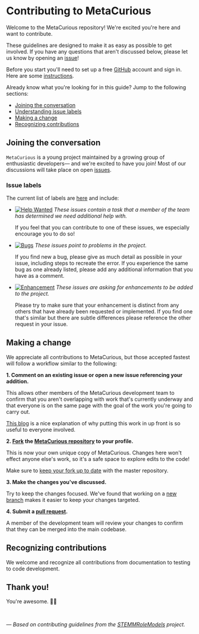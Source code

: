 # Contributing to MetaCurious

Welcome to the MetaCurious repository! We're excited you're here and want to contribute.  

These guidelines are designed to make it as easy as possible to get involved. If you have any questions that aren't discussed below, please let us know by opening an [issue][link_issues]!

Before you start you'll need to set up a free [GitHub][link_github] account and sign in. Here are some [instructions][link_signupinstructions].

Already know what you're looking for in this guide? Jump to the following sections:
* [Joining the conversation](#joining-the-conversation)
* [Understanding issue labels](#issue-labels)
* [Making a change](#making-a-change)
* [Recognizing contributions](#recognizing-contributions)

## Joining the conversation

`MetaCurious` is a young project maintained by a growing group of enthusiastic developers&mdash; and we're excited to have you join!
Most of our discussions will take place on open [issues][link_issues].

### Issue labels

The current list of labels are [here][link_labels] and include:

* [![Help Wanted](https://img.shields.io/badge/-help%20wanted-008672.svg)][link_helpwanted] *These issues contain a task that a member of the team has determined we need additional help with.*

    If you feel that you can contribute to one of these issues, we especially encourage you to do so!

* [![Bugs](https://img.shields.io/badge/-bugs-d73a4a.svg)][link_bugs] *These issues point to problems in the project.*

    If you find new a bug, please give as much detail as possible in your issue, including steps to recreate the error.
    If you experience the same bug as one already listed, please add any additional information that you have as a comment.

* [![Enhancement](https://img.shields.io/badge/-enhancement-a2eeef.svg)][link_enhancement] *These issues are asking for enhancements to be added to the project.*

    Please try to make sure that your enhancement is distinct from any others that have already been requested or implemented. If you find one that's similar but there are subtle differences please reference the other request in your issue.

## Making a change

We appreciate all contributions to MetaCurious, but those accepted fastest will follow a workflow similar to the following:

**1. Comment on an existing issue or open a new issue referencing your addition.**

This allows other members of the MetaCurious development team to confirm that you aren't overlapping with work that's currently underway and that everyone is on the same page with the goal of the work you're going to carry out.

[This blog][link_pushpullblog] is a nice explanation of why putting this work in up front is so useful to everyone involved.

**2. [Fork][link_fork] the [MetaCurious repository][link_metacurious] to your profile.**

This is now your own unique copy of MetaCurious. Changes here won't effect anyone else's work, so it's a safe space to explore edits to the code!

Make sure to [keep your fork up to date][link_updateupstreamwiki] with the master repository.

**3. Make the changes you've discussed.**

Try to keep the changes focused. We've found that working on a [new branch][link_branches] makes it easier to keep your changes targeted.

**4. Submit a [pull request][link_pullrequest].**

A member of the development team will review your changes to confirm that they can be merged into the main codebase.

## Recognizing contributions

We welcome and recognize all contributions from documentation to testing to code development.

## Thank you!

You're awesome. :wave::smiley:

<br>

*&mdash; Based on contributing guidelines from the [STEMMRoleModels][link_stemmrolemodels] project.*

[link_github]: https://github.com/
[link_metacurious]: https://github.com/akeshavan/brainspell-neo-frontend
[link_signupinstructions]: https://help.github.com/articles/signing-up-for-a-new-github-account
[link_react]: https://github.com/blog/2119-add-reactions-to-pull-requests-issues-and-comments
[link_issues]: https://github.com/akeshavan/brainspell-neo-frontend/issues
[link_labels]: https://github.com/akeshavan/brainspell-neo-frontend/labels
[link_discussingissues]: https://help.github.com/articles/discussing-projects-in-issues-and-pull-requests

[link_bugs]: https://github.com/akeshavan/brainspell-neo-frontend/labels/bug
[link_helpwanted]: https://github.com/akeshavan/brainspell-neo-frontend/labels/help%20wanted
[link_enhancement]: https://github.com/akeshavan/brainspell-neo-frontend/labels/enhancement

[link_pullrequest]: https://help.github.com/articles/creating-a-pull-request/
[link_fork]: https://help.github.com/articles/fork-a-repo/
[link_pushpullblog]: https://www.igvita.com/2011/12/19/dont-push-your-pull-requests/
[link_branches]: https://help.github.com/articles/creating-and-deleting-branches-within-your-repository/
[link_updateupstreamwiki]: https://help.github.com/articles/syncing-a-fork/
[link_stemmrolemodels]: https://github.com/KirstieJane/STEMMRoleModels
